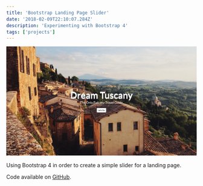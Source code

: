 ```yaml
---
title: 'Bootstrap Landing Page Slider'
date: '2018-02-09T22:10:07.284Z'
description: 'Experimenting with Bootstrap 4'
tags: ['projects']
---
```


![bootstrap landing page slider project](./landing-slider.png)

Using Bootstrap 4 in order to create a simple slider for a landing page.

Code available on [GitHub](https://github.com/eneax/Bootstrap_Landing_Page_Slider).
